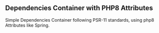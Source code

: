 ## Dependencies Container with PHP8 Attributes

Simple Dependencies Container following PSR-11 standards, using php8 Attributes like Spring.